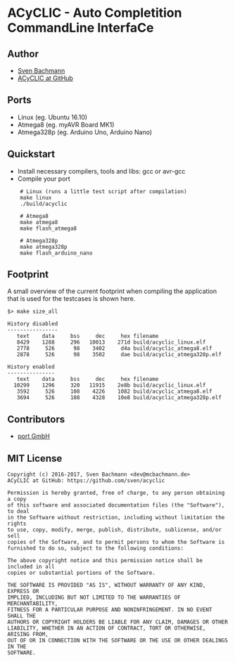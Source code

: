 # ACyCLIC - Auto Completition CommandLine InterfaCe


## Author

  * [Sven Bachmann](mailto:dev@mcbachmann.de)
  * [ACyCLIC at GitHub](https://github.com/sven/acyclic)


## Ports

  * Linux (eg. Ubuntu 16.10)
  * Atmega8 (eg. myAVR Board MK1)
  * Atmega328p (eg. Arduino Uno, Arduino Nano)


## Quickstart

  * Install necessary compilers, tools and libs: gcc or avr-gcc
  * Compile your port

```
    # Linux (runs a little test script after compilation)
    make linux
    ./build/acyclic

    # Atmega8
    make atmega8
    make flash_atmega8

    # Atmega328p
    make atmega328p
    make flash_arduino_nano
```


## Footprint

A small overview of the current footprint when compiling the application that
is used for the testcases is shown here.

```
$> make size_all

History disabled
----------------
   text    data     bss     dec     hex filename
   8429    1288     296   10013    271d build/acyclic_linux.elf
   2778     526      98    3402     d4a build/acyclic_atmega8.elf
   2878     526      98    3502     dae build/acyclic_atmega328p.elf

History enabled
---------------
   text    data     bss     dec     hex filename
  10299    1296     320   11915    2e8b build/acyclic_linux.elf
   3592     526     108    4226    1082 build/acyclic_atmega8.elf
   3694     526     108    4328    10e8 build/acyclic_atmega328p.elf
```


## Contributors

  * [port GmbH](http://www.port.de)


## MIT License

    Copyright (c) 2016-2017, Sven Bachmann <dev@mcbachmann.de>
    ACyCLIC at GitHub: https://github.com/sven/acyclic
    
    Permission is hereby granted, free of charge, to any person obtaining a copy
    of this software and associated documentation files (the "Software"), to deal
    in the Software without restriction, including without limitation the rights
    to use, copy, modify, merge, publish, distribute, sublicense, and/or sell
    copies of the Software, and to permit persons to whom the Software is
    furnished to do so, subject to the following conditions:
    
    The above copyright notice and this permission notice shall be included in all
    copies or substantial portions of the Software.
    
    THE SOFTWARE IS PROVIDED "AS IS", WITHOUT WARRANTY OF ANY KIND, EXPRESS OR
    IMPLIED, INCLUDING BUT NOT LIMITED TO THE WARRANTIES OF MERCHANTABILITY,
    FITNESS FOR A PARTICULAR PURPOSE AND NONINFRINGEMENT. IN NO EVENT SHALL THE
    AUTHORS OR COPYRIGHT HOLDERS BE LIABLE FOR ANY CLAIM, DAMAGES OR OTHER
    LIABILITY, WHETHER IN AN ACTION OF CONTRACT, TORT OR OTHERWISE, ARISING FROM,
    OUT OF OR IN CONNECTION WITH THE SOFTWARE OR THE USE OR OTHER DEALINGS IN THE
    SOFTWARE.
